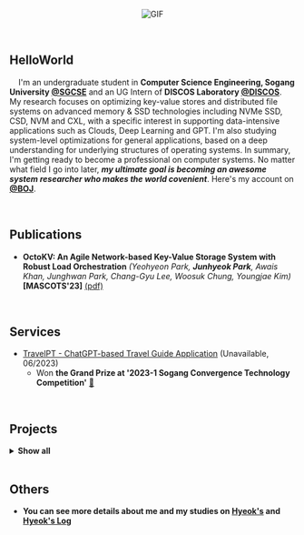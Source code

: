 <p align="center">
<img align="center" alt="GIF" src="https://media1.giphy.com/media/3oKIPnAiaMCws8nOsE/giphy.gif?cid=ecf05e47fp2kwa76abo0wt1esa90i735t2frr1xxxe5bcc23&rid=giphy.gif&ct=g" />
</p>

<p align="center">
<!--  <img alig src="https://github-profile-trophy.vercel.app/?username=junttang&column=6&rank=SSS,SS,S,AAA,AA,A,B,C" /> -->
</p>
<br/>

**HelloWorld**
---

&nbsp; &nbsp; I'm an undergraduate student in **Computer Science Engineering, Sogang University [@SGCSE](https://cs.sogang.ac.kr/cs/index_new.html)** and an UG Intern of **DISCOS Laboratory [@DISCOS](http://discos.sogang.ac.kr/)**. My research focuses on optimizing key-value stores and distributed file systems on advanced memory & SSD technologies including NVMe SSD, CSD, NVM and CXL, with a specific interest in supporting data-intensive applications such as Clouds, Deep Learning and GPT. I'm also studying system-level optimizations for general applications, based on a deep understanding for underlying structures of operating systems. In summary, I'm getting ready to become a professional on computer systems. No matter what field I go into later, **_my ultimate goal is becoming an awesome system researcher who makes the world covenient_**. Here's my account on **[@BOJ](https://www.acmicpc.net/user/junttang)**.

<br/>

**Publications**
---
<!--START_SECTION:activity-->
- **OctoKV: An Agile Network-based Key-Value Storage System with Robust Load Orchestration** _(Yeohyeon Park, **Junhyeok Park**, Awais Khan, Junghwan Park, Chang-Gyu Lee, Woosuk Chung, Youngjae Kim)_ **\[MASCOTS'23\]** [(pdf)](https://discos.sogang.ac.kr/file/2023/intl_conf/MASCOTS_2023_Y_Park.pdf)
<!--END_SECTION:activity-->

<br/>

**Services**
---
<!--START_SECTION:activity-->
- [TravelPT - ChatGPT-based Travel Guide Application](http://cscp2.sogang.ac.kr/CSE4186/index.php/%EC%8C%88%EB%B0%95%ED%95%9C%EA%B9%80) (Unavailable, 06/2023) <br>
  - Won **the Grand Prize at '2023-1 Sogang Convergence Technology Competition'** [💪](http://cscp2.sogang.ac.kr/CSE4186/index.php/%EC%8C%88%EB%B0%95%ED%95%9C%EA%B9%80) 
<!--END_SECTION:activity-->

<br/>

**Projects**
---
<details>
<summary><b>Show all</b></summary>
<div markdown="1">

|Title|Repo|Date|
|--|--|--|
|Embedded System Software Developments|[Link](https://github.com/junttang/EmbeddedSystemSoftware)|06/23|
|PintOS Projects for studying OS Concepts|[Link](https://github.com/junttang/PintOSprojects)|12/22|
|Tiny-based C-Minus Compiler Construction|[Link](https://github.com/junttang/TinyBasedC-Compiler)|12/22|
|Electronics Vendor Company Database Project|[Link](https://github.com/junttang/ElecVendorCompDatabase)|06/22|
|C-style Dynamic Memory Allocator (malloc-lab)|[Link](https://github.com/junttang/DynamicMemoryAllocator)|06/22|
|Event&Thread-based Concurrent Stock Server|[Link](https://github.com/junttang/ConcurrentServerProject)|05/22|
|Bash-like Linux Shell Development Project|[Link](https://github.com/junttang/MyShellProject)|04/22|
|Programming FPGA with Verilog HDL in Vivado IDE|[Link](https://github.com/junttang/ProgrammingFPGA)|12/21|
|WhereIsMyCheese - OFS(OpenFrameWork)-based Maze Game|[Link](https://github.com/junttang/MazeGameOFSbased)|12/21|
|Assembly Programming with x86 MASM Assembler|[Link](https://github.com/junttang/AssemblyProgrammingAssign)|05/21|

</div>
</details>
<br/>

**Others**
---
- **You can see more details about me and my studies on [Hyeok's](https://junttang.github.io/HyeoksPersonalWebSite/) and [Hyeok's Log](https://velog.io/@junttang)**
<br/>
